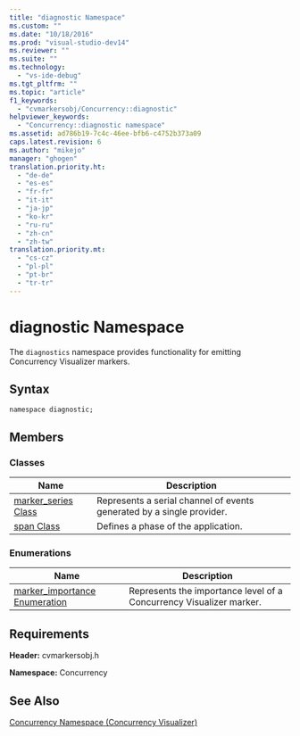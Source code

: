 ```yaml
---
title: "diagnostic Namespace"
ms.custom: ""
ms.date: "10/18/2016"
ms.prod: "visual-studio-dev14"
ms.reviewer: ""
ms.suite: ""
ms.technology: 
  - "vs-ide-debug"
ms.tgt_pltfrm: ""
ms.topic: "article"
f1_keywords: 
  - "cvmarkersobj/Concurrency::diagnostic"
helpviewer_keywords: 
  - "Concurrency::diagnostic namespace"
ms.assetid: ad786b19-7c4c-46ee-bfb6-c4752b373a09
caps.latest.revision: 6
ms.author: "mikejo"
manager: "ghogen"
translation.priority.ht: 
  - "de-de"
  - "es-es"
  - "fr-fr"
  - "it-it"
  - "ja-jp"
  - "ko-kr"
  - "ru-ru"
  - "zh-cn"
  - "zh-tw"
translation.priority.mt: 
  - "cs-cz"
  - "pl-pl"
  - "pt-br"
  - "tr-tr"
---
```

# diagnostic Namespace
The `diagnostics` namespace provides functionality for emitting Concurrency Visualizer markers.  
  
## Syntax  
  
```  
namespace diagnostic;  
```  
  
## Members  
  
### Classes  
  
|Name|Description|  
|----------|-----------------|  
|[marker_series Class](../profiling/marker_series-class.md)|Represents a serial channel of events generated by a single provider.|  
|[span Class](../profiling/span-class.md)|Defines a phase of the application.|  
  
### Enumerations  
  
|Name|Description|  
|----------|-----------------|  
|[marker_importance Enumeration](../profiling/marker_importance-enumeration.md)|Represents the importance level of a Concurrency Visualizer marker.|  
  
## Requirements  
 **Header:** cvmarkersobj.h  
  
 **Namespace:** Concurrency  
  
## See Also  
 [Concurrency Namespace (Concurrency Visualizer)](../profiling/concurrency-namespace--concurrency-visualizer-.md)